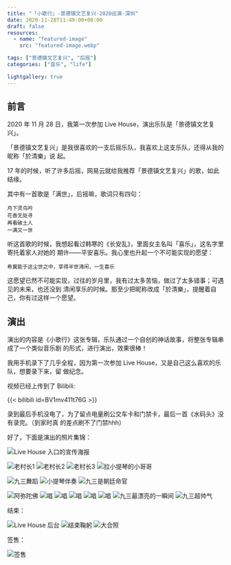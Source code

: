 ```yaml
---
title: "「小歌行」-景德镇文艺复兴-2020巡演-深圳"
date: 2020-11-28T11:49:00+08:00
draft: false
resources:
  - name: "featured-image"
    src: "featured-image.webp"

tags: ["景德镇文艺复兴", "后摇"]
categories: ["音乐", "life"]

lightgallery: true
---
```


## 前言

2020 年 11 月 28 日，我第一次参加 Live House，演出乐队是「景德镇文艺复兴」。

「景德镇文艺复兴」是我很喜欢的一支后摇乐队，我喜欢上这支乐队，还得从我的昵称「於清樂」说
起。

17 年的时候，听了许多后摇，网易云就给我推荐「景德镇文艺复兴」的歌，如此结缘。

<!--more-->

其中有一首歌是「满世」，后摇嘛，歌词只有四句：

    月下灵鸟吟
    花香无处寻
    再看破土人
    一满又一世

听这首歌的时候，我想起看过韩寒的《长安乱》，里面女主名叫「喜乐」，这名字里寄托着家人对她的
期许——平安喜乐。我心里也升起一个不可能实现的愿望：

    希冀能于这尘世之中，享得半世清闲，一生喜乐

这愿望已然不可能实现，过往的岁月里，我有过太多苦恼，做过了太多错事；可遇见的未来，也还没到
清闲享乐的时候。那至少把昵称改成「於清樂」，提醒着自己，你有过这样一个愿望。

## 演出

演出的内容是《小歌行》这张专辑，乐队通过一个自创的神话故事，将整张专辑串成了一个类似音乐剧
的形式，进行演出，效果很棒！

我用手机录下了几乎全程，因为第一次参加 Live House，又是自己这么喜欢的乐队，想要录下来，留
做纪念。

视频已经上传到了 Bilibili:

{{< bilibili id=BV1mv411t76G >}}

录到最后手机没电了，为了留点电量刷公交车卡和门禁卡，最后一首《水码头》没有录完。（到家时真
的差点刷不了门禁hhh）

好了，下面是演出的照片集锦：

![](/images/jingdezhen-renaissance-band/968138-20201128113509598-520668629.webp "Live House 入口的宣传海报")

![](/images/jingdezhen-renaissance-band/968138-20201128113624303-2016722864.webp "老村长1")
![](/images/jingdezhen-renaissance-band/968138-20201128113628764-1153463538.webp "老村长2")
![](/images/jingdezhen-renaissance-band/968138-20201128113638014-1594750779.webp "老村长3")
![](/images/jingdezhen-renaissance-band/968138-20201128114120474-1364776540.webp "拉小提琴的小哥哥")

![](/images/jingdezhen-renaissance-band/968138-20201128114814888-740961187.webp "九三舞蹈")
![](/images/jingdezhen-renaissance-band/968138-20201128114128067-1544370442.webp "小提琴伴奏")
![](/images/jingdezhen-renaissance-band/968138-20201128114139889-1898640004.webp "九三是朝廷命官")

![](/images/jingdezhen-renaissance-band/968138-20201128114147861-2104586359.webp "阿弥陀佛")
![](/images/jingdezhen-renaissance-band/968138-20201128114155271-1084407368.webp "唱")
![](/images/jingdezhen-renaissance-band/968138-20201128114227530-1597188845.webp "唱")
![](/images/jingdezhen-renaissance-band/968138-20201128114241120-99677935.webp "唱")
![](/images/jingdezhen-renaissance-band/968138-20201128114247824-172194041.webp "唱")
![](/images/jingdezhen-renaissance-band/968138-20201128114253686-145509147.webp "唱")
![](/images/jingdezhen-renaissance-band/968138-20201128114300937-1249145761.webp "九三最漂亮的一瞬间")
![](/images/jingdezhen-renaissance-band/968138-20201128114309169-866899330.webp "九三超帅气")

结束：

![](/images/jingdezhen-renaissance-band/968138-20201128114357231-542104843.webp "Live House 后台")
![](/images/jingdezhen-renaissance-band/968138-20201128114431651-1177933036.webp "结束鞠躬")
![](/images/jingdezhen-renaissance-band/968138-20201128114503863-1307895977.webp "大合照")

签售：

![](/images/jingdezhen-renaissance-band/968138-20201128114723297-452926719.webp "签售")
